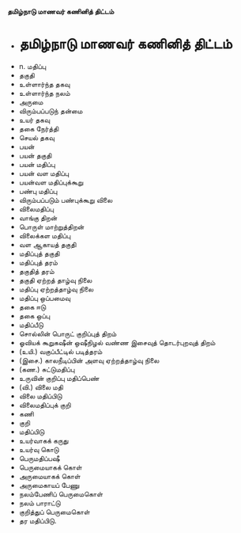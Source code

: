 **தமிழ்நாடு மாணவர் கணினித் திட்டம்**
- # தமிழ்நாடு மாணவர் கணினித் திட்டம்
- n. மதிப்பு
- தகுதி
- உள்ளார்ந்த தகவு
- உள்ளார்ந்த நலம்
- அருமை
- விரும்பப்படுந் தன்மை
- உயர் தகவு
- தகை நேர்த்தி
- செயல் தகவு
- பயன்
- பயன் தகுதி
- பயன் மதிப்பு
- பயன் வள மதிப்பு
- பயன்வள மதிப்புக்கூறு
- பண்பு மதிப்பு
- விரும்பப்படும் பண்புக்கூறு விலை
- விலைமதிப்பு
- வாங்கு திறன்
- பொருள் மாற்றுத்திறன்
- விலைக்கள மதிப்பு
- வள ஆகாயத் தகுதி
- மதிப்புத் தகுதி
- மதிப்புத் தரம்
- தகுதித் தரம்
- தகுதி ஏற்றத் தாழ்வு நிலை
- மதிப்பு ஏற்றத்தாழ்வு நிலை
- மதிப்பு ஒப்பமைவு
- தகை ஈடு
- தகை ஒப்பு
- மதிப்பீடு
- சொல்லின் பொருட் குறிப்புத் திறம்
- ஓவியக் கூறுகஷீன் ஒஷீநிழல் வண்ண இசைவுத் தொடர்புறவுத் திறம்
- (உயி.) வகுப்பீட்டில் படித்தரம்
- (இசை.) காலநீடிப்பின் அளவு ஏற்றத்தாழ்வு நிலை
- (கண.) சுட்டுமதிப்பு
- உருவின் குறிப்பு மதிப்பெண்
- (வி.) விலை மதி
- விலை மதிப்பிடு
- விலைமதிப்புக் குறி
- கணி
- குறி
- மதிப்பிடு
- உயர்வாகக் கருது
- உயர்வு கொடு
- பெருமதிப்பஷீ
- பெருமையாகக் கொள்
- அருமையாகக் கொள்
- அருமைகாயப் பேணு
- நலம்பேணிப் பெருமைகொள்
- நலம் பாராட்டு
- குறித்துப் பெருமைகொள்
- தர மதிப்பிடு.

